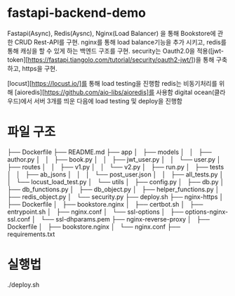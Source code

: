 # fastapi-backend-demo

Fastapi(Async), Redis(Aysnc), Nginx(Load Balancer) 을 통해 Bookstore에 관한 CRUD Rest-API를 구현.
nginx를 통해 load balance기능을 추가 시키고, redis를 통해 캐싱을 할 수 있게 하는 백엔드 구조를 구현.
security는 Oauth2.0을 적용([jwt-token][https://fastapi.tiangolo.com/tutorial/security/oauth2-jwt/])을 통해 구축하고, https을 구현.

[locust][https://locust.io/]를 통해 load testing을 진행함
redis는 비동기처리를 위해 [aioredis][https://github.com/aio-libs/aioredis]를 사용함
digital ocean(클라우드)에서 서버 3개를 띄운 다음에 load testing 및 deploy을 진행함

# 파일 구조

├── Dockerfile
├── README.md
├── app
│   ├── models
│   │   ├── author.py
│   │   ├── book.py
│   │   ├── jwt_user.py
│   │   └── user.py
│   ├── routes
│   │   ├── v1.py
│   │   └── v2.py
│   ├── run.py
│   ├── tests
│   │   ├── ab_jsons
│   │   │   └── post_user.json
│   │   ├── all_tests.py
│   │   └── locust_load_test.py
│   └── utils
│       ├── config.py
│       ├── db.py
│       ├── db_functions.py
│       ├── db_object.py
│       ├── helper_functions.py
│       ├── redis_object.py
│       └── security.py
├── deploy.sh
├── nginx-https
│   ├── Dockerfile
│   ├── bookstore.nginx
│   ├── certbot.sh
│   ├── entrypoint.sh
│   ├── nginx.conf
│   └── ssl-options
│       ├── options-nginx-ssl.conf
│       └── ssl-dhparams.pem
├── nginx-reverse-proxy
│   ├── Dockerfile
│   ├── bookstore.nginx
│   └── nginx.conf
├── requirements.txt

# 실행법

./deploy.sh
